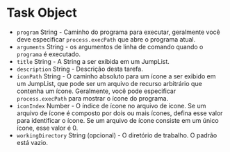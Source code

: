 # Task Object

* `program` String - Caminho do programa para executar, geralmente você deve especificar `process.execPath` que abre o programa atual.
* `arguments` String - os argumentos de linha de comando quando o `programa` é executado.
* `title` String - A String a ser exibida em um JumpList.
* `description` String - Descrição desta tarefa.
* `iconPath` String - O caminho absoluto para um ícone a ser exibido em um JumpList, que pode ser um arquivo de recurso arbitrário que contenha um ícone. Geralmente, você pode especificar `process.execPath` para mostrar o ícone do programa.
* `iconIndex` Number - O índice de ícone no arquivo de ícone. Se um arquivo de ícone é composto por dois ou mais ícones, defina esse valor para identificar o ícone. Se um arquivo de ícone consiste em um único ícone, esse valor é 0.
* `workingDirectory` String (opcional) - O diretório de trabalho. O padrão está vazio.
